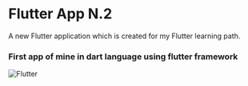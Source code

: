 # Flutter App N.2

A new Flutter application which is created for my Flutter learning path.

### First app of mine in dart language using flutter framework

![Flutter](https://cdn-images-1.medium.com/max/1600/1*K0Hq-0HWIb2fKPe3u5rtaQ.png)
